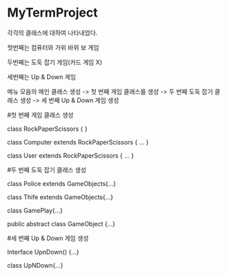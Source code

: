 # MyTermProject

각각의 클래스에 대하여 나타내었다.

첫번째는 컴퓨터와 가위 바위 보 게임

두번째는 도둑 잡기 게임(카드 게임 X)

세번째는 Up & Down 게임 


메뉴 모음의 메인 클래스 생성 -> 첫 번째 게임 클래스를 생성 -> 두 번째 도둑 잡기 클래스 생성 -> 세 번째 Up & Down 게임 생성


#첫 번째 게임 클래스 생성

class RockPaperScissors { }

class Computer extends RockPaperScissors { ... }

class User extends RockPaperScissors { ... }

#두 번째 도둑 잡기 클래스 생성

class Police extends GameObjects{...}

class Thife extends  GameObjects{...}

class GamePlay{...}

public abstract class GameObject {...}

#세 번째 Up & Down 게임 생성

Interface UpnDown() {...}

class UpNDown{...}
